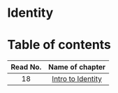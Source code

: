# Identity

# Table of contents


|Read No. | Name of chapter|
|:---------: |:--------------:|
|18|[Intro to Identity](intro.md)|

